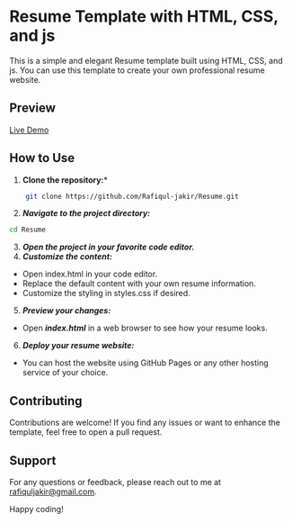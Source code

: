 # Resume Template with HTML, CSS, and js

This is a simple and elegant Resume template built using HTML, CSS, and js. You can use this template to create your own professional resume website.
## Preview

[Live Demo](https://rafiqul-jakir.github.io/Resume/)


## How to Use
1. **Clone the repository:***
```bash
    git clone https://github.com/Rafiqul-jakir/Resume.git
```
2. ***Navigate to the project directory:***
```bash
cd Resume
```
3. ***Open the project in your favorite code editor.***
4. ***Customize the content:***
- Open index.html in your code editor.
- Replace the default content with your own resume information.
- Customize the styling in styles.css if desired.

5. ***Preview your changes:***

- Open ***index.html*** in a web browser to see how your resume looks.

6. ***Deploy your resume website:***
- You can host the website using GitHub Pages or any other hosting service of your choice.

## Contributing

Contributions are welcome! If you find any issues or want to enhance the template, feel free to open a pull request.

## Support

For any questions or feedback, please reach out to me at rafiquljakir@gmail.com.

Happy coding!

